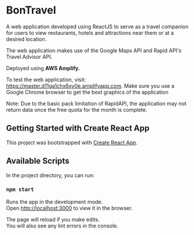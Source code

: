 # BonTravel 

A web application developed using ReactJS to serve as a travel companion for users to view restaurants, hotels and attractions near them or at a desired location.

The web application makes use of the Google Maps API and Rapid API's Travel Advisor API.

Deployed using **AWS Amplify.**

To test the web application, visit: https://master.d11ga1chx6xy0e.amplifyapp.com. Make sure you use a Google Chrome browser to get the best graphics of the application

Note: Due to the basic pack limitation of RapidAPI, the application may not return data once the free quota for the month is complete. 


## Getting Started with Create React App

This project was bootstrapped with [Create React App](https://github.com/facebook/create-react-app).

## Available Scripts

In the project directory, you can run:

### `npm start`

Runs the app in the development mode.\
Open [http://localhost:3000](http://localhost:3000) to view it in the browser.

The page will reload if you make edits.\
You will also see any lint errors in the console.
